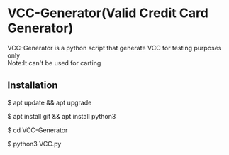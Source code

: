 # VCC-Generator(Valid Credit Card Generator)
VCC-Generator is a python script that generate VCC for testing purposes only<br>
Note:It can't be used for carting


<h2>Installation</h2>
<p>$ apt update && apt upgrade</p>
<p>$ apt install git && apt install python3</p>
<p>$ cd VCC-Generator</p>
<p>$ python3 VCC.py</p>
